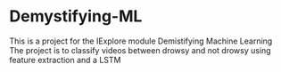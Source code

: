 # Demystifying-ML

This is a project for the IExplore module Demistifying Machine Learning  \
The project is to classify videos between drowsy and not drowsy using feature extraction and a LSTM 
